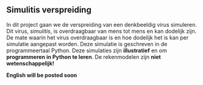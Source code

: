 ## Simulitis verspreiding

In dit project gaan we de verspreiding van een denkbeeldig virus simuleren. Dit virus, _simulitis_, is overdraagbaar van mens tot mens en kan dodelijk zijn. De mate waarin het virus overdraagbaar is en hoe dodelijk het is kan per simulatie aangepast worden. Deze simulatie is geschreven in de programmeertaal Python. Deze simulaties zijn **illustratief** en om **programmeren in Python te leren**. De rekenmodelen zijn **niet wetenschappelijk!**

**English will be posted soon**
